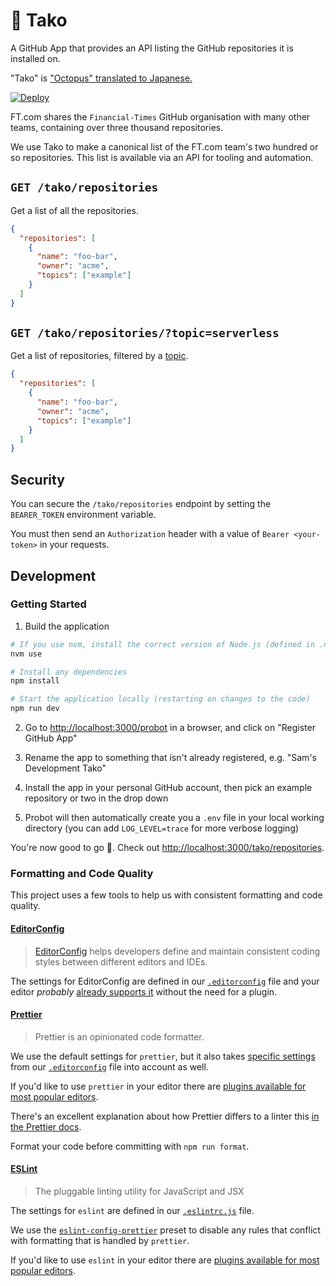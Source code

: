 # 🐙 Tako

A GitHub App that provides an API listing the GitHub repositories it is installed on.

"Tako" is ["Octopus" translated to Japanese.](https://translate.google.com/#en/ja/Octopus)

[![Deploy](https://www.herokucdn.com/deploy/button.svg)](https://heroku.com/deploy)

FT.com shares the `Financial-Times` GitHub organisation with many other teams, containing over three thousand repositories.

We use Tako to make a canonical list of the FT.com team's two hundred or so repositories. This list is available via an API for tooling and automation.

## `GET /tako/repositories`

Get a list of all the repositories.

```json
{
  "repositories": [
    {
      "name": "foo-bar",
      "owner": "acme",
      "topics": ["example"]
    }
  ]
}
```

## `GET /tako/repositories/?topic=serverless`

Get a list of repositories, filtered by a [topic](https://help.github.com/articles/about-topics/).

```json
{
  "repositories": [
    {
      "name": "foo-bar",
      "owner": "acme",
      "topics": ["example"]
    }
  ]
}
```

## Security

You can secure the `/tako/repositories` endpoint by setting the `BEARER_TOKEN` environment variable.

You must then send an `Authorization` header with a value of `Bearer <your-token>` in your requests.

## Development

### Getting Started

1. Build the application

```sh
# If you use nvm, install the correct version of Node.js (defined in .nvmrc)
nvm use

# Install any dependencies
npm install

# Start the application locally (restarting on changes to the code)
npm run dev
```

2. Go to <http://localhost:3000/probot> in a browser, and click on "Register GitHub App"

3. Rename the app to something that isn't already registered, e.g. "Sam's Development Tako"

4. Install the app in your personal GitHub account, then pick an example repository or two in the drop down

5. Probot will then automatically create you a `.env` file in your local working directory (you can add `LOG_LEVEL=trace` for more verbose logging)

You're now good to go 🎉. Check out <http://localhost:3000/tako/repositories>.

### Formatting and Code Quality

This project uses a few tools to help us with consistent formatting and code
quality.

#### [EditorConfig](https://editorconfig.org/)

> [EditorConfig](https://editorconfig.org/) helps developers define and maintain
> consistent coding styles between different editors and IDEs.

The settings for EditorConfig are defined in our [`.editorconfig`](.editorconfig)
file and your editor _probably_ [already supports it](https://editorconfig.org/#download)
without the need for a plugin.

#### [Prettier](https://www.npmjs.com/package/prettier)

> Prettier is an opinionated code formatter.

We use the default settings for `prettier`, but it also takes [specific settings](https://prettier.io/docs/en/api.html#prettierresolveconfigfilepath-options)
from our [`.editorconfig`](.editorconfig) file into account as well.

If you'd like to use `prettier` in your editor there are [plugins available for most popular editors](https://prettier.io/docs/en/editors.html).

There's an excellent explanation about how Prettier differs to a linter this [in the Prettier docs](https://prettier.io/docs/en/comparison.html).

Format your code before committing with `npm run format`.

#### [ESLint](https://www.npmjs.com/package/eslint)

> The pluggable linting utility for JavaScript and JSX

The settings for `eslint` are defined in our [`.eslintrc.js`](.eslintrc.js) file.

We use the [`eslint-config-prettier`](https://www.npmjs.com/package/eslint-config-prettier)
preset to disable any rules that conflict with formatting that is handled by
`prettier`.

If you'd like to use `eslint` in your editor there are [plugins available for most popular editors](https://eslint.org/docs/user-guide/integrations#editors/).
